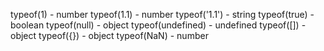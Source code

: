 typeof(1)		       -   number
typeof(1.1)		     -  number
typeof('1.1')		   -  string
typeof(true)		   -  boolean
typeof(null)		   -  object
typeof(undefined)	 - undefined
typeof([])		     -  object
typeof({})		     -  object
typeof(NaN)		     -  number

